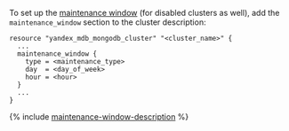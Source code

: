 To set up the [maintenance window](../../../../storedoc/concepts/maintenance.md) (for disabled clusters as well), add the `maintenance_window` section to the cluster description:

```hcl
resource "yandex_mdb_mongodb_cluster" "<cluster_name>" {
  ...
  maintenance_window {
    type = <maintenance_type>
    day  = <day_of_week>
    hour = <hour>
  }
  ...
}
```

{% include [maintenance-window-description](../../terraform/maintenance-window-description.md) %}
